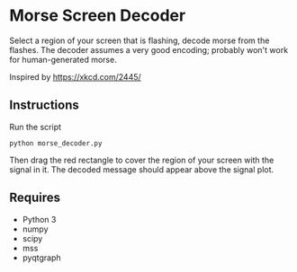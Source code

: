 Morse Screen Decoder
====================

Select a region of your screen that is flashing, decode morse from the flashes. 
The decoder assumes a very good encoding; probably won't work for human-generated morse.

Inspired by https://xkcd.com/2445/

Instructions
------------

Run the script

    python morse_decoder.py

Then drag the red rectangle to cover the region of your screen with the signal in it. 
The decoded message should appear above the signal plot.


Requires
--------

- Python 3
- numpy
- scipy
- mss
- pyqtgraph


